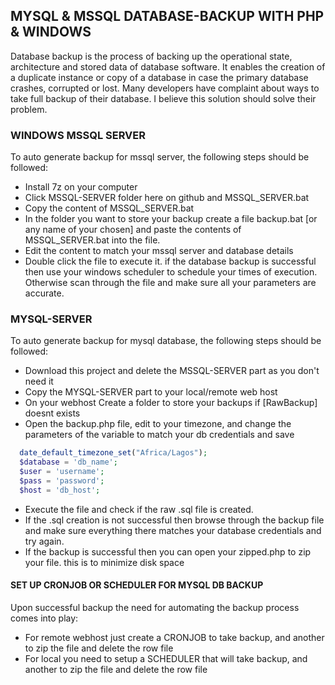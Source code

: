 ## MYSQL & MSSQL DATABASE-BACKUP WITH PHP & WINDOWS
Database backup is the process of backing up the operational state, architecture and stored data of database software. It enables the creation of a duplicate instance or copy of a database in case the primary database crashes, corrupted or lost. Many developers have complaint about ways to take full backup of their database. I believe this solution should solve their problem.

### WINDOWS MSSQL SERVER
  To auto generate backup for mssql server, the following steps should be followed:
  * Install 7z on your computer
  * Click MSSQL-SERVER folder here on github and MSSQL_SERVER.bat
  * Copy the content of MSSQL_SERVER.bat
  * In the folder you want to store your backup create a file backup.bat [or any name of your chosen] and paste the contents of MSSQL_SERVER.bat into the file.
  * Edit the content to match your mssql server and database details
  * Double click the file to execute it. if the database backup is successful then use your windows scheduler to schedule your times of execution. Otherwise scan through the file and make sure all your parameters are accurate.
### MYSQL-SERVER
  To auto generate backup for mysql database, the following steps should be followed:
  * Download this project and delete the MSSQL-SERVER part as you don't need it
  * Copy the MYSQL-SERVER part to your local/remote web host
  * On your webhost Create a folder to store your backups if [RawBackup] doesnt exists
  * Open the backup.php file, edit to your timezone, and change the parameters of the variable to match your db credentials and save
  ```php
    date_default_timezone_set("Africa/Lagos");
    $database = 'db_name';
    $user = 'username';
    $pass = 'password';
    $host = 'db_host';
  ```
  * Execute the file and check if the raw .sql file is created.
  * If the .sql creation is not successful then browse through the backup file and make sure everything there matches your database credentials and try again.
  * If the backup is successful then you can open your zipped.php to zip your file. this is to minimize disk space
#### SET UP CRONJOB OR SCHEDULER FOR MYSQL DB BACKUP
  Upon successful backup the need for automating the backup process comes into play:
  * For remote webhost just create a CRONJOB to take backup, and another to zip the file and delete the row file
  * For local you need to setup  a SCHEDULER that will take backup, and another to zip the file and delete the row file
